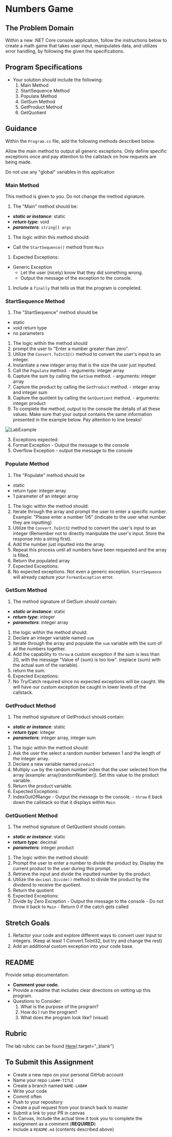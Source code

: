 # Numbers Game

## The Problem Domain
Within a new .NET Core console application, follow the instructions below to create a math game that takes user input, manipulates data, and utilizes error handling, by following the given the specifications.

## Program Specifications
- Your solution should include the following:
  1. Main Method
  1. StartSequence Method
  1. Populate Method
  1. GetSum Method
  1. GetProduct Method
  1. GetQuotient

## Guidance

Within the `Program.cs` file, add the following methods described below.

Allow the main method to output all generic exceptions. Only define specific exceptions once and pay attention to the callstack on how requests are being made.

Do not use any "global" variables in this application

### Main Method
This method is given to you. Do not change the method signature.

1. The "Main" method should be:
  - ***static or instance***: static
  - ***return type***: void
  - ***parameters***: `string[] args`
1. The logic within this method should:
  - Call the `StartSequence()` method from `Main`

1. Expected Exceptions:
  - Generic Exception
    - Let the user (nicely) know that they did something wrong.
    - Output the message of the exception to the console.

1. Include a `finally` that tells us that the program is completed.

### StartSequence Method
1. The "StartSequence" method should be
  - static
  - void return type
  - no parameters
1. The logic within the method should
  1. prompt the user to "Enter a number greater than zero".
  1. Utilize the `Convert.ToInt32()` method to convert the user's input to an integer.
  1. Instantiate a new integer array that is the size the user just inputted.
  1. Call the `Populate` method.
    - arguments: integer array
  1. Capture the sum by calling the `GetSum` method.
    - arguments: integer array
  1. Capture the product by calling the `GetProduct` method.
    - integer array and integer sum
  1. Capture the quotient by calling the `GetQuotient` method.
    - arguments: integer product
  1. 	To complete the method, output to the console the details of all these values. Make sure that your output contains the same information presented in the example below. Pay attention to line breaks!

![LabExample](./lab-example.png)

3. Exceptions expected:
  1. Format Exception
    - Output the message to the console
  1. Overflow Exception
    - output the message to the console


### Populate Method
1. The "Populate" method should be
  - static
  - return type: integer array
  - 1 parameter of an integer array
1. The logic within the method should:
  1. Iterate through the array and prompt the user to enter a specific number. Example: "Please enter a number 1/6" (indicate to the user what number they are inputting)
  1. Utilize the `Convert.ToInt32` method to convert the user's input to an integer (Remember not to directly manipulate the user's input. Store the response into a string first).
  1. Add the number just inputted into the array.
  1. Repeat this process until all numbers have been requested and the array is filled.
  1. Return the populated array
1. Expected Exceptions:
  1. No expected exceptions. Not even a generic exception. `StartSequence` will already capture your `FormatException` error.

### GetSum Method
1. The method signature of GetSum should contain:
  - ***static or instance***: static
  - ***return type***: integer
  - ***parameters***: integer array
1. the logic within the method should:
  1. Declare an integer variable named `sum`
  1. Iterate through the array and populate the `sum` variable with the sum of all the numbers together.
  1. Add the capability to `throw` a custom exception if the sum is less than 20, with the message "Value of {sum} is too low". (replace {sum} with the actual sum of the variable).
  1. return the sum.
1. Expected Exceptions:
  1. No Try/Catch required since no expected exceptions will be caught. We will have our custom exception be caught in lower levels of the callstack.

### GetProduct Method
1. The method signature of GetProduct should contain:
  - ***static or instance***: static
  - ***return type***: integer
  - ***parameters***: integer array, integer sum
1. The logic within the method should:
  1. Ask the user the select a random number between 1 and the length of the integer array.
  1. Declare a new variable named `product`
  1. Multiply `sum` by the random number index that the user selected from the array (example: array[randomNumber]). Set this value to the product variable.
  1. Return the product variable.
1. Expected Exceptions:
  1. IndexOutOfRange
    - Output the message to the console.
    - `throw` it back down the callstack so that it displays within `Main`


### GetQuotient Method
1. The method signature of GetQuotient should contain:
  - ***static or instance***: static
  - ***return type***: decimal
  - ***parameters***: integer product
1. The logic within the method should:
  1. Prompt the user to enter a number to divide the product by. Display the current product to the user during this prompt.
  1. Retrieve the input and divide the inputted number by the product.
  1. Utilize the `decimal.Divide()` method to divide the product by the dividend to receive the quotient.
  1. Return the quotient
1. Expected Exceptions:
  1. Divide by Zero Exception
    - Output the message to the console
    - Do not throw it back to `Main`
    - Return 0 if the catch gets called

## Stretch Goals
1. Refactor your code and explore different ways to convert user input to integers. (Keep at least 1 Convert.ToInt32, but try and change the rest)
2. Add an additional custom exception into your code base.

## README
Provide setup documentation:
- **Comment your code.**
- Provide a readme that includes clear directions on setting up this program.
- Questions to Consider:
  1. What is the purpose of the program?
  1. How do I run the program?
  1. What does the program look like? (visual)

## Rubric

The lab rubric can be found [Here](../../resources/rubric){:target="_blank"}

## To Submit this Assignment
- Create a new repo on your personal GitHub account
- Name your repo `Lab##-TITLE`
- Create a branch named `NAME-LAB##`
- Write your code
- Commit often
- Push to your repository
- Create a pull request from your branch back to master
- Submit a link to your PR in canvas
- In Canvas, Include the actual time it took you to complete the assignment as a comment (**REQUIRED**)
- Include a `README.md` (contents described above)
